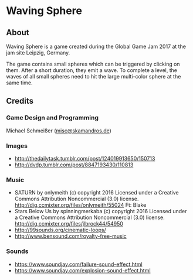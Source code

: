 Waving Sphere
=============

About
-----

Waving Sphere is a game created during the Global Game Jam 2017 at the jam site Leipzig, Germany.

The game contains small spheres which can be triggered by clicking on them. After a short duration, they emit a wave. To complete a level, the waves of all small spheres need to hit the large multi-color sphere at the same time.

Credits
-------

### Game Design and Programming

Michael Schmeißer (misc@skamandros.de)

### Images

+ http://thedailytask.tumblr.com/post/124019913650/150713
+ http://dvdp.tumblr.com/post/8847193430/110813

### Music

+ SATURN by onlymeith (c) copyright 2016 Licensed under a Creative Commons Attribution Noncommercial  (3.0) license. http://dig.ccmixter.org/files/onlymeith/55024 Ft: Blake
+ Stars Below Us by spinningmerkaba (c) copyright 2016 Licensed under a Creative Commons Attribution Noncommercial  (3.0) license. http://dig.ccmixter.org/files/jlbrock44/54950 
+ http://99sounds.org/cinematic-loops/
+ http://www.bensound.com/royalty-free-music

### Sounds

+ https://www.soundjay.com/failure-sound-effect.html
+ https://www.soundjay.com/explosion-sound-effect.html